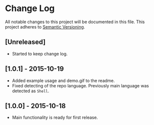 # Change Log
All notable changes to this project will be documented in this file.
This project adheres to [Semantic Versioning](http://semver.org/).

## [Unreleased]
- Started to keep change log.

## [1.0.1] - 2015-10-19
- Added example usage and demo.gif to the readme.
- Fixed detecting of the repo language. Previously main language was detected
as `Shell`.

## [1.0.0] - 2015-10-18
- Main functionality is ready for first release.
